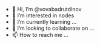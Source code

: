 - 👋 Hi, I’m @vovabadrutdinov
- 👀 I’m interested in nodes
- 🌱 I’m currently learning ...
- 💞️ I’m looking to collaborate on ...
- 📫 How to reach me ...

<!---
vovabadrutdinov/vovabadrutdinov is a ✨ special ✨ repository because its `README.md` (this file) appears on your GitHub profile.
You can click the Preview link to take a look at your changes.
--->
